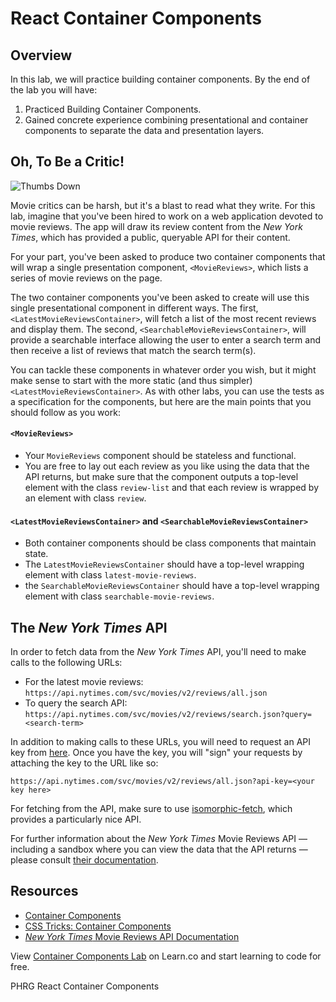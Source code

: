 # React Container Components

## Overview
In this lab, we will practice building container components. By the end of the lab you will have:
1. Practiced Building Container Components.
2. Gained concrete experience combining presentational and container components to separate the data and presentation layers.

## Oh, To Be a Critic!
![Thumbs Down](https://s3.amazonaws.com/ezmiller/public/images/thumbs-down-kevin.gif)

Movie critics can be harsh, but it's a blast to read what they write. For this lab, imagine that you've been hired to work on a web application devoted to movie reviews. The app will draw its review content from the _New York Times_, which has provided a public, queryable API for their content.

For your part, you've been asked to produce two container components that will wrap a single presentation component, `<MovieReviews>`, which lists a series of movie reviews on the page.

The two container components you've been asked to create will use this single presentational component in different ways. The first, `<LatestMovieReviewsContainer>`, will fetch a list of the most recent reviews and display them. The second, `<SearchableMovieReviewsContainer>`, will provide a searchable interface allowing the user to enter a search term and then receive a list of reviews that match the search term(s).

You can tackle these components in whatever order you wish, but it might make sense to start with the more static (and thus simpler) `<LatestMovieReviewsContainer>`. As with other labs, you can use the tests as a specification for the components, but here are the main points that you should follow as you work:

#### `<MovieReviews>`
* Your `MovieReviews` component should be stateless and functional.
* You are free to lay out each review as you like using the data that the API returns, but make sure that the component outputs a top-level element with the class `review-list` and that each review is wrapped by an element with class `review`.

#### `<LatestMovieReviewsContainer>` and `<SearchableMovieReviewsContainer>`
* Both container components should be class components that maintain state.
* The `LatestMovieReviewsContainer` should have a top-level wrapping element with class `latest-movie-reviews`.
* the `SearchableMovieReviewsContainer` should have a top-level wrapping element with class `searchable-movie-reviews`.

## The _New York Times_ API
In order to fetch data from the _New York Times_ API, you'll need to make calls to the following URLs:

* For the latest movie reviews: `https://api.nytimes.com/svc/movies/v2/reviews/all.json`
* To query the search API: `https://api.nytimes.com/svc/movies/v2/reviews/search.json?query=<search-term>`

In addition to making calls to these URLs, you will need to request an API key from [here](https://developer.nytimes.com/signup). Once you have the key, you will "sign" your requests by attaching the key to the URL like so:
```
https://api.nytimes.com/svc/movies/v2/reviews/all.json?api-key=<your key here>
```

For fetching from the API, make sure to use [isomorphic-fetch](https://github.com/matthew-andrews/isomorphic-fetch), which provides a particularly nice API.

For further information about the _New York Times_ Movie Reviews API — including a sandbox where you can view the data that the API returns — please consult [their documentation](http://developer.nytimes.com/movie_reviews_v2.json#/Documentation/GET/reviews/search.json).

## Resources

- [Container Components](https://medium.com/@learnreact/container-components-c0e67432e005#.2kd1wuyp4)
- [CSS Tricks: Container Components](https://css-tricks.com/learning-react-container-components/)
- [_New York Times_ Movie Reviews API Documentation](http://developer.nytimes.com/movie_reviews_v2.json#/Documentation)

<p class='util--hide'>View <a href='https://learn.co/lessons/react-container-components-lab'>Container Components Lab</a> on Learn.co and start learning to code for free.</p>
<p data-visibility='hidden'>PHRG React Container Components</p>